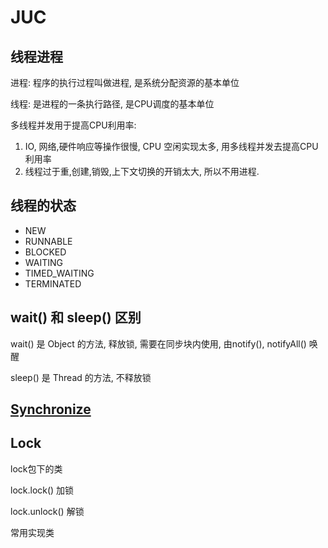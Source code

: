 # JUC

## 线程进程

进程: 程序的执行过程叫做进程, 是系统分配资源的基本单位

线程: 是进程的一条执行路径, 是CPU调度的基本单位

多线程并发用于提高CPU利用率:

1. IO, 网络,硬件响应等操作很慢, CPU 空闲实现太多, 用多线程并发去提高CPU利用率
2. 线程过于重,创建,销毁,上下文切换的开销太大, 所以不用进程.

## 线程的状态

- NEW
- RUNNABLE
- BLOCKED
- WAITING
- TIMED_WAITING
- TERMINATED

## wait() 和 sleep() 区别

wait() 是 Object 的方法, 释放锁, 需要在同步块内使用, 由notify(), notifyAll() 唤醒

sleep() 是 Thread 的方法, 不释放锁

## [Synchronize](/JavaCurrent/java并发.md) 

## Lock

lock包下的类

lock.lock() 加锁

lock.unlock() 解锁

常用实现类